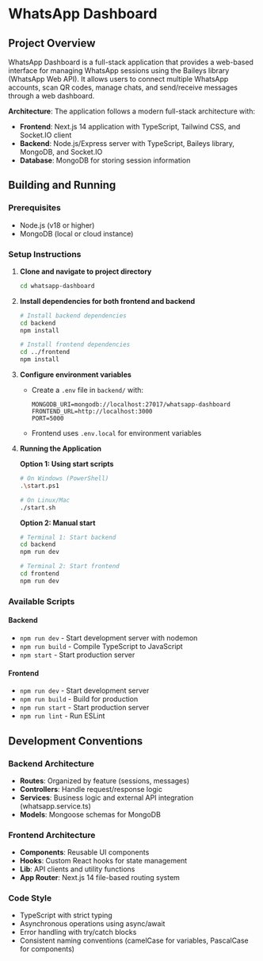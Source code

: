 # WhatsApp Dashboard

## Project Overview

WhatsApp Dashboard is a full-stack application that provides a web-based interface for managing WhatsApp sessions using the Baileys library (WhatsApp Web API). It allows users to connect multiple WhatsApp accounts, scan QR codes, manage chats, and send/receive messages through a web dashboard.

**Architecture**: The application follows a modern full-stack architecture with:
- **Frontend**: Next.js 14 application with TypeScript, Tailwind CSS, and Socket.IO client
- **Backend**: Node.js/Express server with TypeScript, Baileys library, MongoDB, and Socket.IO
- **Database**: MongoDB for storing session information

## Building and Running

### Prerequisites
- Node.js (v18 or higher)
- MongoDB (local or cloud instance)

### Setup Instructions

1. **Clone and navigate to project directory**
   ```bash
   cd whatsapp-dashboard
   ```

2. **Install dependencies for both frontend and backend**
   ```bash
   # Install backend dependencies
   cd backend
   npm install
   
   # Install frontend dependencies
   cd ../frontend
   npm install
   ```

3. **Configure environment variables**
   - Create a `.env` file in `backend/` with:
     ```
     MONGODB_URI=mongodb://localhost:27017/whatsapp-dashboard
     FRONTEND_URL=http://localhost:3000
     PORT=5000
     ```
   - Frontend uses `.env.local` for environment variables

4. **Running the Application**

   **Option 1: Using start scripts**
   ```bash
   # On Windows (PowerShell)
   .\start.ps1
   
   # On Linux/Mac
   ./start.sh
   ```

   **Option 2: Manual start**
   ```bash
   # Terminal 1: Start backend
   cd backend
   npm run dev
   
   # Terminal 2: Start frontend
   cd frontend
   npm run dev
   ```

### Available Scripts

#### Backend
- `npm run dev` - Start development server with nodemon
- `npm run build` - Compile TypeScript to JavaScript
- `npm start` - Start production server

#### Frontend
- `npm run dev` - Start development server
- `npm run build` - Build for production
- `npm run start` - Start production server
- `npm run lint` - Run ESLint

## Development Conventions

### Backend Architecture
- **Routes**: Organized by feature (sessions, messages)
- **Controllers**: Handle request/response logic
- **Services**: Business logic and external API integration (whatsapp.service.ts)
- **Models**: Mongoose schemas for MongoDB

### Frontend Architecture
- **Components**: Reusable UI components
- **Hooks**: Custom React hooks for state management
- **Lib**: API clients and utility functions
- **App Router**: Next.js 14 file-based routing system

### Code Style
- TypeScript with strict typing
- Asynchronous operations using async/await
- Error handling with try/catch blocks
- Consistent naming conventions (camelCase for variables, PascalCase for components)
